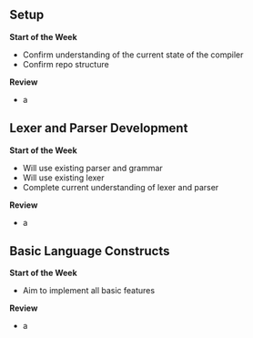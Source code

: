 ## Setup
**Start of the Week**
- Confirm understanding of the current state of the compiler
- Confirm repo structure

**Review**
- a

## Lexer and Parser Development

**Start of the Week**
- Will use existing parser and grammar
- Will use existing lexer
- Complete current understanding of lexer and parser

**Review**
- a

## Basic Language Constructs

**Start of the Week**
- Aim to implement all basic features

**Review**
- a
